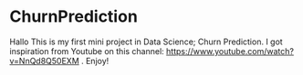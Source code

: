 # ChurnPrediction

Hallo This is my first mini project in Data Science; Churn Prediction. I got inspiration from Youtube on this channel: https://www.youtube.com/watch?v=NnQd8Q50EXM . Enjoy!
